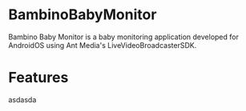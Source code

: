 # BambinoBabyMonitor

Bambino Baby Monitor is a baby monitoring application developed for AndroidOS using Ant Media's LiveVideoBroadcasterSDK. 

# Features

asdasda
